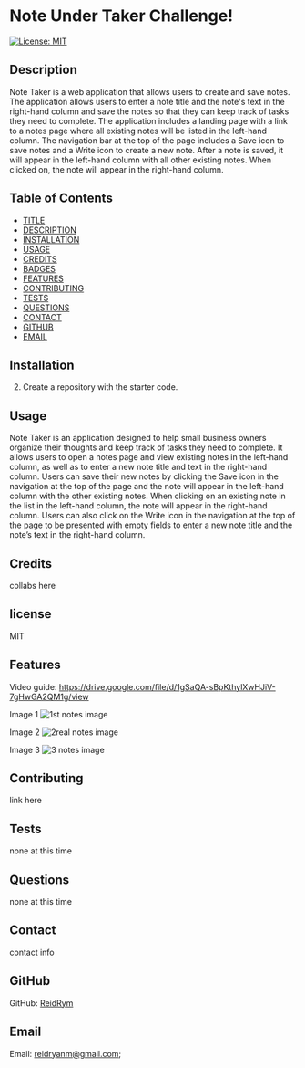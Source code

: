 # Note Under Taker Challenge!
[![License: MIT](https://img.shields.io/badge/License-MIT-yellow.svg)](https://opensource.org/licenses/MIT)


## Description

Note Taker is a web application that allows users to create and save notes. The application allows users to enter a note title and the note's text in the right-hand column and save the notes so that they can keep track of tasks they need to complete. The application includes a landing page with a link to a notes page where all existing notes will be listed in the left-hand column. The navigation bar at the top of the page includes a Save icon to save notes and a Write icon to create a new note. After a note is saved, it will appear in the left-hand column with all other existing notes. When clicked on, the note will appear in the right-hand column.




## Table of Contents

* [TITLE](#title)
* [DESCRIPTION](#description)
* [INSTALLATION](#installation)
* [USAGE](#usage)
* [CREDITS](#credits)
* [BADGES](#badges)
* [FEATURES](#features)
* [CONTRIBUTING](#contributing)
* [TESTS](#tests)
* [QUESTIONS](#questions)
* [CONTACT](#contact)
* [GITHUB](#github)
* [EMAIL](#email)





## Installation
2. Create a repository with the starter code.


## Usage
Note Taker is an application designed to help small business owners organize their thoughts and keep track of tasks they need to complete. It allows users to open a notes page and view existing notes in the left-hand column, as well as to enter a new note title and text in the right-hand column. Users can save their new notes by clicking the Save icon in the navigation at the top of the page and the note will appear in the left-hand column with the other existing notes. When clicking on an existing note in the list in the left-hand column, the note will appear in the right-hand column. Users can also click on the Write icon in the navigation at the top of the page to be presented with empty fields to enter a new note title and the note’s text in the right-hand column.
## Credits
collabs here

## license
MIT



## Features  
Video guide:
https://drive.google.com/file/d/1gSaQA-sBpKthylXwHJiV-7gHwGA2QM1g/view

Image 1
![1st notes image](https://github.com/ReidRym/Under_NoteTaker_11/assets/123789106/126ed4b0-293e-408e-9810-f618760c8ca7)

Image 2
![2real notes image](https://github.com/ReidRym/Under_NoteTaker_11/assets/123789106/c00fc680-86e1-4a53-8edc-03a7fa757a62)

Image 3
![3 notes image](https://github.com/ReidRym/Under_NoteTaker_11/assets/123789106/7b508634-3658-4529-9f64-27eeefb6af6c)

## Contributing
link here


## Tests  
none at this time


## Questions
none at this time 


## Contact
contact info


## GitHub
GitHub: [ReidRym](https://github.com/ReidRym)


## Email
Email: [reidryanm@gmail.com](mailto:reidryanm@gmail.com);
